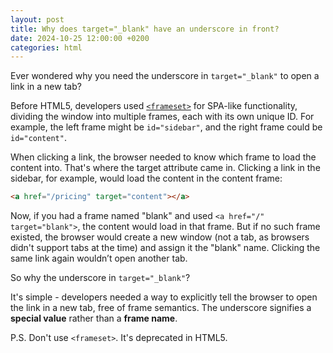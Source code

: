 ```yaml
---
layout: post
title: Why does target="_blank" have an underscore in front?
date: 2024-10-25 12:00:00 +0200
categories: html
---
```


Ever wondered why you need the underscore in `target="_blank"` to open a link in
a new tab?

Before HTML5, developers used
[`<frameset>`](https://developer.mozilla.org/en-US/docs/Web/HTML/Element/frameset)
for SPA-like functionality, dividing the window into multiple frames, each with
its own unique ID. For example, the left frame might be `id="sidebar"`, and the
right frame could be `id="content"`.

When clicking a link, the browser needed to know which frame to load the content
into. That's where the target attribute came in. Clicking a link in the sidebar,
for example, would load the content in the content frame:

```html
<a href="/pricing" target="content"></a>
```

Now, if you had a frame named "blank" and used `<a href="/" target="blank">`,
the content would load in that frame. But if no such frame existed, the browser
would create a new window (not a tab, as browsers didn't support tabs at the
time) and assign it the "blank" name. Clicking the same link again wouldn’t open
another tab.

So why the underscore in `target="_blank"`?

It's simple - developers needed a way to explicitly tell the browser to open the
link in a new tab, free of frame semantics. The underscore signifies a **special
value** rather than a **frame name**.

P.S. Don't use `<frameset>`. It's deprecated in HTML5.
